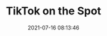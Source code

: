 ---
title: TikTok on the Spot
thumbnail_alt: "A gif of the interaction with a multi-line chart that depicts the number of Spotify streams for each song encoded in one line. The lines are color-coded as dark blue when the song is trending on TikTok, light blue when the song is not trending on TikTok, and orange when the song has never trended on TikTok. There is the ability to scroll left and right through time, hover over a date in the span of time, and zoom in to see more detail."
byline: 'An interactive visualization depicting the link between Spotify streams and TikTok audio popularity.'
date: 2021-07-16 08:13:46
tags:
featured_image: spotify.gif
href: https://observablehq.com/d/bb382d50701a2bf4
---